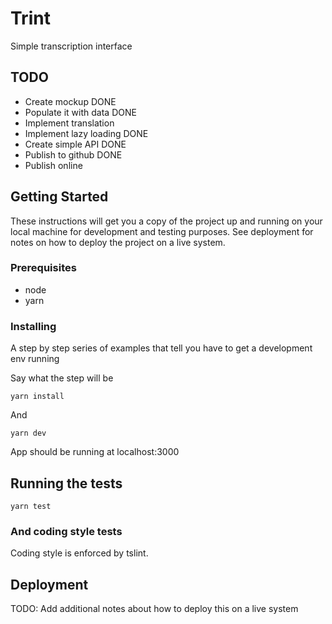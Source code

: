 # Trint

Simple transcription interface

## TODO
* Create mockup DONE
* Populate it with data DONE
* Implement translation
* Implement lazy loading DONE
* Create simple API DONE
* Publish to github DONE
* Publish online

## Getting Started

These instructions will get you a copy of the project up and running on your local machine for development and testing purposes. See deployment for notes on how to deploy the project on a live system.

### Prerequisites

* node
* yarn

### Installing

A step by step series of examples that tell you have to get a development env running

Say what the step will be

```
yarn install
```

And 

```
yarn dev
```

App should be running at localhost:3000

## Running the tests

```
yarn test
```

### And coding style tests

Coding style is enforced by tslint.

## Deployment

TODO: Add additional notes about how to deploy this on a live system

